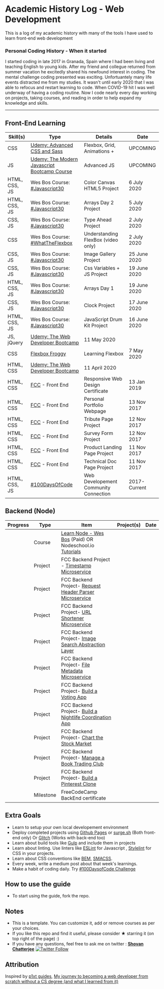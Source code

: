 
# Academic History Log - Web Development
This is a log of my academic history with many of the tools I have used to learn front-end web development <br>

### Personal Coding History - When it started
I started coding in late 2017 in Granada, Spain where I had been living and teaching English to young kids. After my friend and collegue returned from summer vacation he excitedly shared his newfound interest in coding. The mental challenge coding presented was exciting. Unfortuantely many life events distracted me from my studies. It wasn't until early 2020 that I was able to refocus and restart learning to code. When COVID-19 hit I was well underway of having a coding routine. Now I code nearly every day working on projects, taking courses, and reading in order to help expand my knowledge and skills.

------

## Front-End Learning

| Skill(s) | Type | Details | Date |
| ------ | ------ | ------ | ------ |
| CSS | [Udemy: Advanced CSS and Sass](https://www.udemy.com/course/advanced-css-and-sass/) | Flexbox, Grid, Animations + | UPCOMING |
| JS | [Udemy: The Modern Javascript Bootcamp Course](https://www.udemy.com/course/javascript-beginners-complete-tutorial/) | Advanced JS | UPCOMING |
| HTML, CSS, JS | Wes Bos Course: [#Javascript30](https://javascript30.com/) | Color Canvas HTML5 Project | 6 July 2020 |
| HTML, CSS, JS | Wes Bos Course: [#Javascript30](https://javascript30.com/) | Arrays Day 2 Project | 5 July 2020 |
| CSS, JS | Wes Bos Course: [#Javascript30](https://javascript30.com/) | Type Ahead Project | 2 July 2020 |
| CSS | Wes Bos Course: [#WhatTheFlexbox](https://flexbox.io/) | Understanding FlexBox (video only) | 2 July 2020 |
| CSS, JS | Wes Bos Course: [#Javascript30](https://javascript30.com/) | Image Gallery Project | 25 June 2020 |
| CSS, JS | Wes Bos Course: [#Javascript30](https://javascript30.com/) | Css Variables + JS Project | 19 June 2020 |
| HTML, CSS, JS | Wes Bos Course: [#Javascript30](https://javascript30.com/) | Arrays Day 1 | 19 June 2020 |
| CSS, JS | Wes Bos Course: [#Javascript30](https://javascript30.com/) | Clock Project | 17 June 2020 |
| HTML, CSS, JS | Wes Bos Course: [#Javascript30](https://javascript30.com/) | JavaScript Drum Kit Project | 16 June 2020 |
| JS, jQuery | [Udemy: The Web Developer Bootcamp](https://www.udemy.com/course/the-web-developer-bootcamp/) | 11 May 2020 |
| CSS | [Flexbox Froggy](http://flexboxfroggy.com/) | Learning Flexbox | 7 May 2020
| HTML, CSS | [Udemy: The Web Developer Bootcamp](https://www.udemy.com/course/the-web-developer-bootcamp/) | 11 April 2020 |
| HTML, CSS | [FCC](https://www.freecodecamp.org/) - Front End | Responsive Web Design Certificate | 13 Jan 2019 |
| HTML, CSS | [FCC](https://www.freecodecamp.org/) - Front End | Personal Portfolio Webpage | 13 Nov 2017 |
| HTML, CSS | [FCC](https://www.freecodecamp.org/) - Front End | Tribute Page Project | 12 Nov 2017 |
| HTML, CSS | [FCC](https://www.freecodecamp.org/) - Front End | Survey Form Project | 12 Nov 2017 |
| HTML, CSS | [FCC](https://www.freecodecamp.org/) - Front End | Product Landing Page Project | 11 Nov 2017 |
| HTML, CSS | [FCC](https://www.freecodecamp.org/) - Front End | Technical Doc Page Project | 11 Nov 2017 |
| HTML, CSS, JS | [#100DaysOfCode](https://www.100daysofcode.com/) | Web Developement Community Connection | 2017-Current |


## Backend (Node)
| Progress | Type | Item | Project(s) | Date |
|:------:|------|------|------------|:-------:|
|   | Course | [Learn Node - Wes Bos](https://learnnode.com/) (Paid) OR Nodeschool.io [Tutorials](https://nodeschool.io/) |   |    |
|   | Project | FCC Backend Project - [Timestamp Microservice](https://www.freecodecamp.com/challenges/timestamp-microservice) |   |    |
|   | Project | FCC Backend Project- [Request Header Parser Microservice](https://www.freecodecamp.com/challenges/request-header-parser-microservice) |   |    |
|   | Project | FCC Backend Project- [URL Shortener Microservice](https://www.freecodecamp.com/challenges/url-shortener-microservice) |   |    |
|   | Project | FCC Backend Project- [Image Search Abstraction Layer](https://www.freecodecamp.com/challenges/image-search-abstraction-layer) |   |    |
|   | Project | FCC Backend Project- [File Metadata Microservice](https://www.freecodecamp.com/challenges/file-metadata-microservice) |   |    |
|   | Project | FCC Backend Project- [Build a Voting App](https://www.freecodecamp.com/challenges/build-a-voting-app) |   |    |
|   | Project | FCC Backend Project- [Build a Nightlife Coordination App](https://www.freecodecamp.com/challenges/build-a-nightlife-coordination-app) |   |    |
|   | Project | FCC Backend Project- [Chart the Stock Market](https://www.freecodecamp.com/challenges/chart-the-stock-market) |   |    |
|   | Project | FCC Backend Project- [Manage a Book Trading Club](https://www.freecodecamp.com/challenges/manage-a-book-trading-club) |   |    |
|   | Project | FCC Backend Project- [Build a Pinterest Clone](https://www.freecodecamp.com/challenges/build-a-pinterest-clone) |   |    |
|   | Milestone | FreeCodeCamp BackEnd certificate |   |    |


## Extra Goals
* Learn to setup your own local developement environment
* Deploy completed projects using [Github Pages](https://pages.github.com/) or [surge.sh](http://surge.sh/) (Both front-end only) Or [Glitch](https://glitch.com/) (Works with back-end too)
* Learn about build tools like [Gulp](https://gulpjs.com/) and include them in projects
* Learn about linting. Use linters like [ESLint](https://eslint.org/) for Javascript , [Stylelint](https://stylelint.io/) for CSS in your projects.
* Learn about CSS conventions like [BEM](http://getbem.com/introduction/), [SMACSS](https://smacss.com/book/).
* Every week, write a medium post about that week's learnings.
* Make a habit of coding daily. Try [#100DaysofCode Challenge](http://100daysofcode.com/)


## How to use the guide
* To start using the guide, fork the repo.

## Notes
* This is a template. You can customize it, add or remove courses as per your choices.
* If you like this repo and find it useful, please consider ★ starring it (on top right of the page) :)
* If you have any questions, feel free to ask me on twitter : **[Shovan Chatterjee](https://twitter.com/shovan_ch)** [![Twitter Follow](https://img.shields.io/twitter/follow/shovan_ch.svg?style=flat-square&label=Follow%20@shovan_ch)](https://twitter.com/intent/follow?screen_name=shovan_ch)

## Attribution
Inspired by [p1xt guides](https://github.com/P1xt/p1xt-guides), [My journey to becoming a web developer from scratch without a CS degree (and what I learned from it)](https://medium.freecodecamp.com/my-journey-to-becoming-a-web-developer-from-scratch-without-a-cs-degree-2-years-later-and-what-i-4a7fd2ff5503)